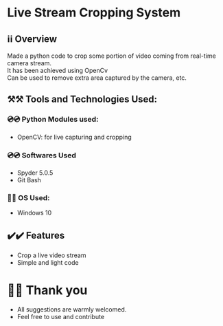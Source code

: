 # Live Stream Cropping System

## ℹ️ℹ️ Overview
Made a python code to crop some portion of video coming from real-time camera stream.
<br/> It has been achieved using OpenCv
<br/> Can be used to remove extra area captured by the camera, etc.

## ⚒️⚒️ Tools and Technologies Used:

### 💿💿 Python Modules used:
- OpenCV: for live capturing and cropping

### 💿💿 Softwares Used 
- Spyder 5.0.5
- Git Bash 

### 💽💽 OS Used:
- Windows 10 

## ✔️✔️ Features  
- Crop a live video stream
- Simple and light code

# 🙏🙏 Thank you
- All suggestions are warmly welcomed.
- Feel free to use and contribute
